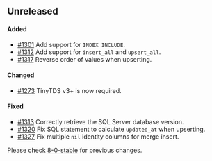 ## Unreleased

#### Added

- [#1301](https://github.com/rails-sqlserver/activerecord-sqlserver-adapter/pull/1301) Add support for `INDEX INCLUDE`.
- [#1312](https://github.com/rails-sqlserver/activerecord-sqlserver-adapter/pull/1312) Add support for `insert_all` and `upsert_all`.
- [#1317](https://github.com/rails-sqlserver/activerecord-sqlserver-adapter/pull/1317) Reverse order of values when upserting.

#### Changed

- [#1273](https://github.com/rails-sqlserver/activerecord-sqlserver-adapter/pull/1273) TinyTDS v3+ is now required.

#### Fixed

- [#1313](https://github.com/rails-sqlserver/activerecord-sqlserver-adapter/pull/1313) Correctly retrieve the SQL Server database version.
- [#1320](https://github.com/rails-sqlserver/activerecord-sqlserver-adapter/pull/1320) Fix SQL statement to calculate `updated_at` when upserting.
- [#1327](https://github.com/rails-sqlserver/activerecord-sqlserver-adapter/pull/1327) Fix multiple `nil` identity columns for merge insert.

Please check [8-0-stable](https://github.com/rails-sqlserver/activerecord-sqlserver-adapter/blob/8-0-stable/CHANGELOG.md) for previous changes.
